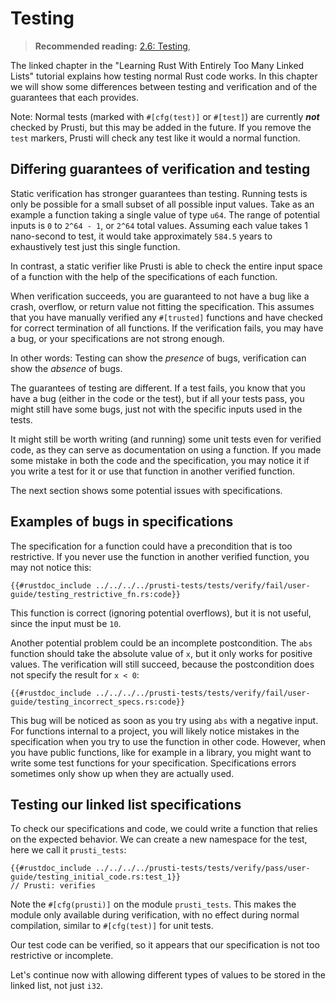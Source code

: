 # Testing

> **Recommended reading:** 
> [2.6: Testing](https://rust-unofficial.github.io/too-many-lists/first-test.html),

The linked chapter in the "Learning Rust With Entirely Too Many Linked Lists" tutorial explains how testing normal Rust code works. In this chapter we will show some differences between testing and verification and of the guarantees that each provides.

Note: Normal tests (marked with `#[cfg(test)]` or `#[test]`) are currently ***not*** checked by Prusti, but this may be added in the future. If you remove the `test` markers, Prusti will check any test like it would a normal function.

## Differing guarantees of verification and testing

Static verification has stronger guarantees than testing.
Running tests is only be possible for a small subset of all possible input values.
Take as an example a function taking a single value of type `u64`. The range of potential inputs is `0` to `2^64 - 1`, or `2^64` total values. Assuming each value takes 1 nano-second to test, it would take approximately `584.5` years to exhaustively test just this single function.
<!-- (2^64)/1000000000 / 60 / 60 / 24 / 365.25 = 584.54204609062639795168200370117 -->

In contrast, a static verifier like Prusti is able to check the entire input space of a function with the help of the specifications of each function.

When verification succeeds, you are guaranteed to not have a bug like a crash, overflow, or return value not fitting the specification.
This assumes that you have manually verified any `#[trusted]` functions and have checked for correct termination of all functions.
If the verification fails, you may have a bug, or your specifications are not strong enough.

In other words: Testing can show the *presence* of bugs, verification can show the *absence* of bugs.

The guarantees of testing are different. If a test fails, you know that you have a bug (either in the code or the test), but if all your tests pass, you might still have some bugs, just not with the specific inputs used in the tests.

It might still be worth writing (and running) some unit tests even for verified code, as they can serve as documentation on using a function. If you made some mistake in both the code and the specification, you may notice it if you write a test for it or use that function in another verified function.

The next section shows some potential issues with specifications.




## Examples of bugs in specifications

<!-- We have written some specifications in the previous chapters, but we didn't check if they are actually correct or useful. For example, a -->
The specification for a function could have a precondition that is too restrictive. If you never use the function in another verified function, you may not notice this:

```rust,noplaypen
{{#rustdoc_include ../../../../prusti-tests/tests/verify/fail/user-guide/testing_restrictive_fn.rs:code}}
```

This function is correct (ignoring potential overflows), but it is not useful, since the input must be `10`.

Another potential problem could be an incomplete postcondition. The `abs` function should take the absolute value of `x`, but it only works for positive values. The verification will still succeed, because the postcondition does not specify the result for `x < 0`:

```rust,noplaypen
{{#rustdoc_include ../../../../prusti-tests/tests/verify/fail/user-guide/testing_incorrect_specs.rs:code}}
```

This bug will be noticed as soon as you try using `abs` with a negative input.
For functions internal to a project, you will likely notice mistakes in the specification when you try to use the function in other code. However, when you have public functions, like for example in a library, you might want to write some test functions for your specification. Specifications errors sometimes only show up when they are actually used.



## Testing our linked list specifications

To check our specifications and code, we could write a function that relies on the expected behavior. We can create a new namespace for the test, here we call it `prusti_tests`:

```rust,noplaypen
{{#rustdoc_include ../../../../prusti-tests/tests/verify/pass/user-guide/testing_initial_code.rs:test_1}}
// Prusti: verifies
```
<!-- We can also have tests that take arguments and also have pre- and postconditions:

```rust,noplaypen
{{#rustdoc_include ../../../../prusti-tests/tests/verify/pass/user-guide/testing_initial_code.rs:test_2}}
// Prusti: verifies
``` -->

Note the `#[cfg(prusti)]` on the module `prusti_tests`. This makes the module only available during verification, with no effect during normal compilation, similar to `#[cfg(test)]` for unit tests.


Our test code can be verified, so it appears that our specification is not too restrictive or incomplete.

Let's continue now with allowing different types of values to be stored in the linked list, not just `i32`.

